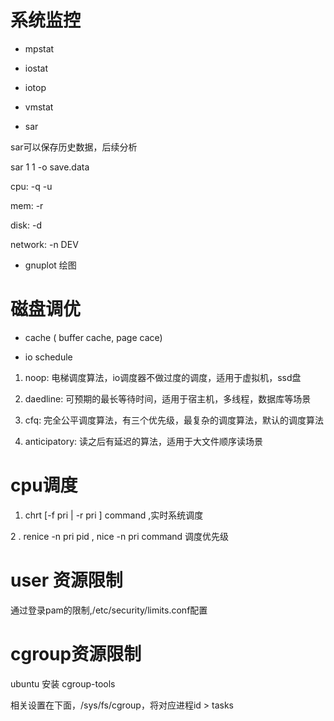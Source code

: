 # 系统监控

* mpstat

* iostat

* iotop

* vmstat

* sar

sar可以保存历史数据，后续分析

sar 1 1 -o save.data

cpu: -q -u

mem: -r

disk: -d

network: -n DEV

* gnuplot 绘图

# 磁盘调优

* cache ( buffer cache, page cace)

* io schedule

1. noop: 电梯调度算法，io调度器不做过度的调度，适用于虚拟机，ssd盘

2. daedline: 可预期的最长等待时间，适用于宿主机，多线程，数据库等场景

3. cfq: 完全公平调度算法，有三个优先级，最复杂的调度算法，默认的调度算法

4. anticipatory: 读之后有延迟的算法，适用于大文件顺序读场景

# cpu调度

1. chrt [-f pri | -r pri ] command ,实时系统调度

2 . renice -n pri pid , nice -n pri command 调度优先级

# user 资源限制

通过登录pam的限制,/etc/security/limits.conf配置

# cgroup资源限制

ubuntu 安装 cgroup-tools 

相关设置在下面，/sys/fs/cgroup，将对应进程id > tasks
